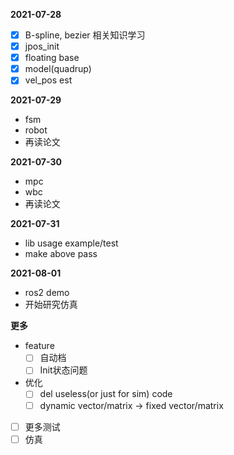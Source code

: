 **2021-07-28**

- [x] B-spline, bezier 相关知识学习
- [x] jpos_init
- [x] floating base
- [x] model(quadrup)
- [x] vel_pos est

**2021-07-29**

- fsm
- robot
- 再读论文

**2021-07-30**

- mpc
- wbc
- 再读论文

**2021-07-31**

- lib usage example/test
- make above pass

**2021-08-01**

- ros2 demo
- 开始研究仿真

**更多**

- feature
  - [ ] 自动档
  - [ ] Init状态问题
- 优化
  - [ ] del useless(or just for sim) code
  - [ ] dynamic vector/matrix -> fixed vector/matrix
- [ ] 更多测试
- [ ] 仿真

